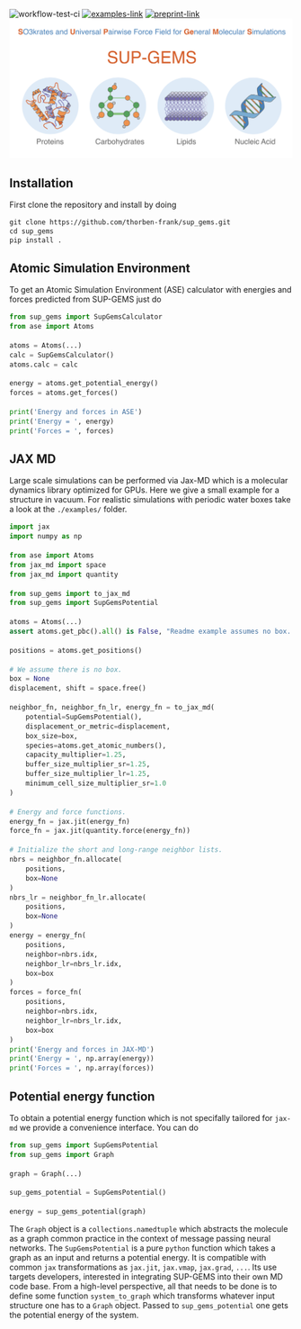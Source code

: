 ![workflow-test-ci](https://github.com/thorben-frank/sup_gems/actions/workflows/CI.yml/badge.svg)
[![examples-link](https://img.shields.io/badge/usage-examples-4880B8)](./examples)
[![preprint-link](https://img.shields.io/badge/paper-arxiv.org-B31B1B)](https://arxiv.org/)
![Logo](./sup-gems-logo.png)
## Installation
First clone the repository and install by doing 
```shell script
git clone https://github.com/thorben-frank/sup_gems.git
cd sup_gems
pip install .
```
## Atomic Simulation Environment
To get an Atomic Simulation Environment (ASE) calculator with energies and forces predicted
from SUP-GEMS just do 
```python
from sup_gems import SupGemsCalculator
from ase import Atoms

atoms = Atoms(...)
calc = SupGemsCalculator()
atoms.calc = calc

energy = atoms.get_potential_energy()
forces = atoms.get_forces()

print('Energy and forces in ASE')
print('Energy = ', energy)
print('Forces = ', forces)

```
## JAX MD
Large scale simulations can be performed via Jax-MD which is a molecular dynamics library optimized for GPUs. Here we 
give a small example for a structure in vacuum. For realistic simulations with periodic water boxes take a look at the 
`./examples/` folder.
```python
import jax
import numpy as np

from ase import Atoms
from jax_md import space
from jax_md import quantity

from sup_gems import to_jax_md
from sup_gems import SupGemsPotential

atoms = Atoms(...)
assert atoms.get_pbc().all() is False, "Readme example assumes no box. See `examples/` folder for simulations in box."

positions = atoms.get_positions()

# We assume there is no box.
box = None
displacement, shift = space.free()

neighbor_fn, neighbor_fn_lr, energy_fn = to_jax_md(
    potential=SupGemsPotential(),
    displacement_or_metric=displacement,
    box_size=box,
    species=atoms.get_atomic_numbers(),
    capacity_multiplier=1.25,
    buffer_size_multiplier_sr=1.25,
    buffer_size_multiplier_lr=1.25,
    minimum_cell_size_multiplier_sr=1.0
)

# Energy and force functions.
energy_fn = jax.jit(energy_fn)
force_fn = jax.jit(quantity.force(energy_fn))

# Initialize the short and long-range neighbor lists.
nbrs = neighbor_fn.allocate(
    positions, 
    box=None
)
nbrs_lr = neighbor_fn_lr.allocate(
    positions, 
    box=None
)
energy = energy_fn(
    positions, 
    neighbor=nbrs.idx,
    neighbor_lr=nbrs_lr.idx,
    box=box
)
forces = force_fn(
    positions, 
    neighbor=nbrs.idx,
    neighbor_lr=nbrs_lr.idx,
    box=box
)
print('Energy and forces in JAX-MD')
print('Energy = ', np.array(energy))
print('Forces = ', np.array(forces))
```
## Potential energy function
To obtain a potential energy function which is not specifally tailored for `jax-md` we provide a convenience 
interface. You can do  
```python
from sup_gems import SupGemsPotential
from sup_gems import Graph

graph = Graph(...)

sup_gems_potential = SupGemsPotential()

energy = sup_gems_potential(graph)
```
The `Graph` object is a `collections.namedtuple` which abstracts the molecule as a graph common practice in the 
context of message passing neural networks. The `SupGemsPotential` is a pure `python` function which takes a graph as 
an input and returns a potential energy. It is compatible with common `jax` transformations as `jax.jit`, `jax.vmap`, 
`jax.grad`, `...`. Its use targets developers, interested in integrating SUP-GEMS into their own MD code base. From a 
high-level perspective, all that needs to be done is to define some function `system_to_graph` which transforms 
whatever input structure one has to a `Graph` object. Passed to `sup_gems_potential` one gets the potential energy of 
the system.